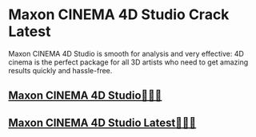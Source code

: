# Maxon CINEMA 4D Studio Crack Latest

Maxon CINEMA 4D Studio is smooth for analysis and very effective: 4D cinema is the perfect package for all 3D artists who need to get amazing results quickly and hassle-free. 

## [**Maxon CINEMA 4D Studio🎁👑📌**](https://licensefree.net/anab/)

## [**Maxon CINEMA 4D Studio Latest🚀🎊✨**](https://licensefree.net/anab/)

